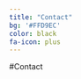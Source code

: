 ```yaml
---
title: "Contact"
bg: '#FFD9EC'
color: black
fa-icon: plus
---
```


#Contact
<span class="more-icons">
<a href="https://www.linkedin.com/in/just4jin/"><i class="fa fa-linkedin fa-3x"></i></a>
<a href="https://github.com/just4jin/"><i class="fa fa-github fa-3x"></i></a>
<i class="fa fa-facebook-square  fa-3x"></i>
<i class="fa fa-twitter-square fa-3x"></i>
<i class="fa fa-weibo fa-3x"></i>
</span>

